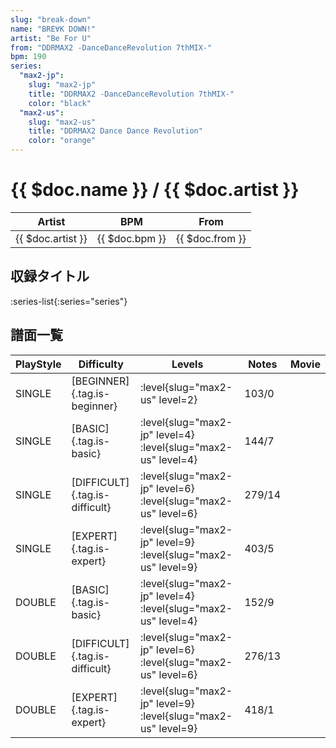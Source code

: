 ```yaml
---
slug: "break-down"
name: "BRE∀K DOWN!"
artist: "Be For U"
from: "DDRMAX2 -DanceDanceRevolution 7thMIX-"
bpm: 190
series:
  "max2-jp":
    slug: "max2-jp"
    title: "DDRMAX2 -DanceDanceRevolution 7thMIX-"
    color: "black"
  "max2-us":
    slug: "max2-us"
    title: "DDRMAX2 Dance Dance Revolution"
    color: "orange"
---
```


# {{ $doc.name }} / {{ $doc.artist }}

|Artist|BPM|From|
|------|---|----|
|{{ $doc.artist }}|{{ $doc.bpm }}|{{ $doc.from }}|

## 収録タイトル

:series-list{:series="series"}

## 譜面一覧

|PlayStyle|Difficulty|Levels|Notes|Movie|
|---------|----------|------|-----|-----|
|SINGLE|[BEGINNER]{.tag.is-beginner}|:level{slug="max2-us" level=2}|103/0||
|SINGLE|[BASIC]{.tag.is-basic}|:level{slug="max2-jp" level=4} :level{slug="max2-us" level=4}|144/7||
|SINGLE|[DIFFICULT]{.tag.is-difficult}|:level{slug="max2-jp" level=6} :level{slug="max2-us" level=6}|279/14||
|SINGLE|[EXPERT]{.tag.is-expert}|:level{slug="max2-jp" level=9} :level{slug="max2-us" level=9}|403/5||
|DOUBLE|[BASIC]{.tag.is-basic}|:level{slug="max2-jp" level=4} :level{slug="max2-us" level=4}|152/9||
|DOUBLE|[DIFFICULT]{.tag.is-difficult}|:level{slug="max2-jp" level=6} :level{slug="max2-us" level=6}|276/13||
|DOUBLE|[EXPERT]{.tag.is-expert}|:level{slug="max2-jp" level=9} :level{slug="max2-us" level=9}|418/1||
